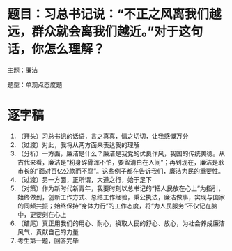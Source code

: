 # 题目：习总书记说：“不正之风离我们越远，群众就会离我们越近。”对于这句话，你怎么理解？

主题：廉洁

题型：单观点态度题

# 逐字稿

1. （开头）习总书记的话语，言之真真，情之切切，让我感慨万分
2. （过渡）对此，我将从两方面来表达我的理解
3. （分析）一方面，廉洁是什么？廉洁是我党的优良作风，我国的传统美德。从古代来看，廉洁是“粉身碎骨浑不怕，要留清白在人间”；再到现在，廉洁是耿市长的“面对百亿公款而不腐”。这些例子都在告诉我们，廉洁为民的重要性。
4. （过渡）另一方面，正所谓，大道之行，始于足下
5. （对策）作为新时代新青年，我要时刻以总书记的“把人民放在心上”为指引，始终做到，创新工作方式、总结工作经验，秉公执法，廉洁做事，实现与国家的同频共振；始终保持“身体力行”的工作态度，将“为人民服务”不仅记在脑中，更要刻在心上
6. （结尾）真正用我们的用心、耐心，换取人民的舒心、放心，为社会养成廉洁风气，贡献自己的力量
7. 考生第一题，回答完毕